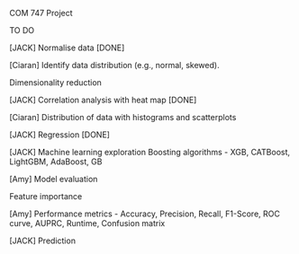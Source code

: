 COM 747 Project

TO DO

[JACK] Normalise data [DONE]

[Ciaran] Identify data distribution (e.g., normal, skewed).

Dimensionality reduction 

[JACK] Correlation analysis with heat map [DONE]

[Ciaran] Distribution of data with histograms and scatterplots

[JACK] Regression [DONE]

[JACK] Machine learning exploration
    Boosting algorithms - XGB, CATBoost, LightGBM, AdaBoost, GB

[Amy] Model evaluation

Feature importance

[Amy] Performance metrics - Accuracy, Precision, Recall, F1-Score, ROC curve, AUPRC, Runtime, Confusion matrix

[JACK] Prediction
